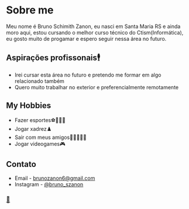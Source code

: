 # Sobre me
  
  Meu nome é Bruno Schimith Zanon, eu nasci em Santa Maria RS e ainda moro aqui, estou cursando o melhor curso técnico do Ctism(Informática), eu gosto muito de progamar e espero seguir nessa área no futuro.
  
## Aspirações profissonais🕴️
  
  - Irei cursar esta área no futuro e pretendo me formar em algo relacionado também
  - Quero muito trabalhar no exterior e preferencialmente remotamente


## My Hobbies

- Fazer esportes⚽🏈🏐🏀
- Jogar xadrez♟️
- Sair com meus amigos👨🏻‍🤝‍👨🏾
- Jogar videogames🎮



## Contato

- Email - <brunozanon6@gmail.com>
- Instagram - [@bruno_szanon](https://www.instagram.com/bruno_szanon/)


### [🤫](https://jstris.jezevec10.com/)